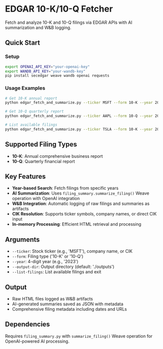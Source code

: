 # EDGAR 10-K/10-Q Fetcher

Fetch and analyze 10-K and 10-Q filings via EDGAR APIs with AI summarization and W&B logging.

## Quick Start

### Setup
```bash
export OPENAI_API_KEY="your-openai-key"
export WANDB_API_KEY="your-wandb-key"
pip install secedgar weave wandb openai requests
```

### Usage Examples
```bash
# Get 10-K annual report
python edgar_fetch_and_summarize.py --ticker MSFT --form 10-K --year 2023

# Get 10-Q quarterly report
python edgar_fetch_and_summarize.py --ticker AAPL --form 10-Q --year 2023

# List available filings
python edgar_fetch_and_summarize.py --ticker TSLA --form 10-K --year 2023 --list-filings
```

## Supported Filing Types

- **10-K**: Annual comprehensive business report
- **10-Q**: Quarterly financial report

## Key Features

- **Year-based Search**: Fetch filings from specific years
- **AI Summarization**: Uses `filing_summary.summarize_filing()` Weave operation with OpenAI integration
- **W&B Integration**: Automatic logging of raw filings and summaries as artifacts
- **CIK Resolution**: Supports ticker symbols, company names, or direct CIK input
- **In-memory Processing**: Efficient HTML retrieval and processing

## Arguments

- `--ticker`: Stock ticker (e.g., 'MSFT'), company name, or CIK
- `--form`: Filing type ('10-K' or '10-Q')
- `--year`: 4-digit year (e.g., '2023')
- `--output-dir`: Output directory (default: './outputs')
- `--list-filings`: List available filings and exit

## Output

- Raw HTML files logged as W&B artifacts
- AI-generated summaries saved as JSON with metadata
- Comprehensive filing metadata including dates and URLs

## Dependencies

Requires `filing_summary.py` with `summarize_filing()` Weave operation for OpenAI-powered AI processing.
